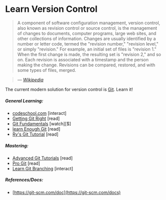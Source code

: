 # Learn Version Control

> A component of software configuration management, version control, also known as revision control or source control, is the management of changes to documents, computer programs, large web sites, and other collections of information. Changes are usually identified by a number or letter code, termed the "revision number," "revision level," or simply "revision." For example, an initial set of files is "revision 1." When the first change is made, the resulting set is "revision 2," and so on. Each revision is associated with a timestamp and the person making the change. Revisions can be compared, restored, and with some types of files, merged.

><cite>&#8212; [Wikipedia](https://en.wikipedia.org/wiki/Version_control)</cite>

The current modern solution for version control is [Git](https://git-scm.com/). Learn it!

##### General Learning:

* [codeschool.com](https://try.github.io/levels/1/challenges/1) [interact]
* [Getting Git Right](https://www.atlassian.com/git/) [read]
* [Git Fundamentals](http://www.pluralsight.com/courses/git-fundamentals) [watch][$]
* [learn Enough Git](https://www.learnenough.com/git-tutorial) [read]
* [Ry's Git Tutorial](https://www.amazon.com/Rys-Git-Tutorial-Ryan-Hodson-ebook/dp/B00QFIA5OC) [read]

##### Mastering:

* [Advanced Git Tutorials](https://www.atlassian.com/git/tutorials/advanced-overview/) [read]
* [Pro Git](http://git-scm.com/book/en/v2) [read]
* [Learn Git Branching](http://learngitbranching.js.org/) [interact]

##### References/Docs:

* [https://git-scm.com/doc](https://git-scm.com/docs)



























 






